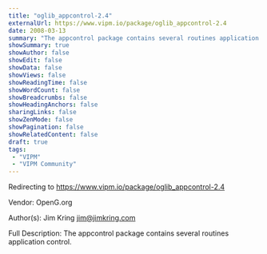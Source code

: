 ```yaml
---
title: "oglib_appcontrol-2.4"
externalUrl: https://www.vipm.io/package/oglib_appcontrol-2.4
date: 2008-03-13
summary: "The appcontrol package contains several routines application control."
showSummary: true
showAuthor: false
showEdit: false
showData: false
showViews: false
showReadingTime: false
showWordCount: false
showBreadcrumbs: false
showHeadingAnchors: false
sharingLinks: false
showZenMode: false
showPagination: false
showRelatedContent: false
draft: true
tags:
 - "VIPM"
 - "VIPM Community"
---
```


Redirecting to https://www.vipm.io/package/oglib_appcontrol-2.4

Vendor: OpenG.org

Author(s): Jim Kring <jim@jimkring.com>
 
Full Description:
The appcontrol package contains several routines application control.